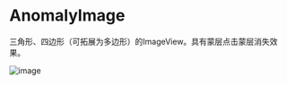 # AnomalyImage
三角形、四边形（可拓展为多边形）的ImageView。具有蒙层点击蒙层消失效果。

![image](https://github.com/wochiqingcai/AnomalyImage/blob/master/device.gif)
